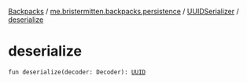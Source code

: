 [Backpacks](../../index.md) / [me.bristermitten.backpacks.persistence](../index.md) / [UUIDSerializer](index.md) / [deserialize](./deserialize.md)

# deserialize

`fun deserialize(decoder: Decoder): `[`UUID`](https://docs.oracle.com/javase/6/docs/api/java/util/UUID.html)